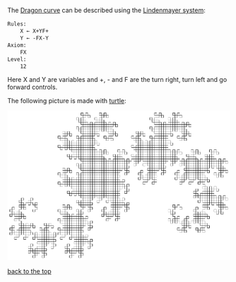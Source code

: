 
The [Dragon curve](https://en.wikipedia.org/wiki/Dragon_curve) can be described using the [Lindenmayer system](https://en.wikipedia.org/wiki/L-system):

```
Rules:
	X ← X+YF+
	Y ← -FX-Y
Axiom:
	FX
Level:
	12
```

Here X and Y are variables and +, - and F are the turn right, turn left and go forward controls.

The following picture is made with [turtle](https://github.com/aicodix/turtle):

![Dragon curve](dragon.png)

[back to the top](/)


